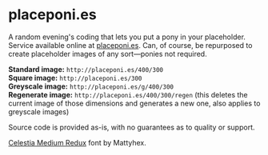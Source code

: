 placeponi.es
============

A random evening's coding that lets you put a pony in your placeholder. Service available online at [placeponi.es](http://placeponi.es/). Can, of course, be repurposed to create placeholder images of any sort—ponies not required.

**Standard image:** `http://placeponi.es/400/300`  
**Square image:** `http://placeponi.es/300`  
**Greyscale image:** `http://placeponi.es/g/400/300`  
**Regenerate image:** `http://placeponi.es/400/300/regen` (this deletes the current image of those dimensions and generates a new one, also applies to greyscale images)

Source code is provided as-is, with no guarantees as to quality or support. 

[Celestia Medium Redux](http://www.mattyhex.net/CMR/) font by Mattyhex. 